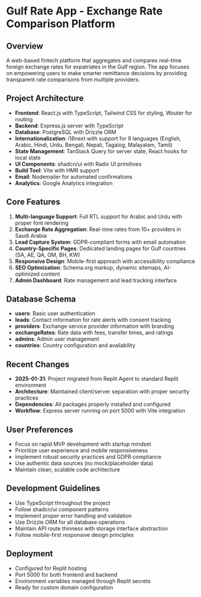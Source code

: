 # Gulf Rate App - Exchange Rate Comparison Platform

## Overview
A web-based fintech platform that aggregates and compares real-time foreign exchange rates for expatriates in the Gulf region. The app focuses on empowering users to make smarter remittance decisions by providing transparent rate comparisons from multiple providers.

## Project Architecture
- **Frontend**: React.js with TypeScript, Tailwind CSS for styling, Wouter for routing
- **Backend**: Express.js server with TypeScript
- **Database**: PostgreSQL with Drizzle ORM
- **Internationalization**: i18next with support for 9 languages (English, Arabic, Hindi, Urdu, Bengali, Nepali, Tagalog, Malayalam, Tamil)
- **State Management**: TanStack Query for server state, React hooks for local state
- **UI Components**: shadcn/ui with Radix UI primitives
- **Build Tool**: Vite with HMR support
- **Email**: Nodemailer for automated confirmations
- **Analytics**: Google Analytics integration

## Core Features
1. **Multi-language Support**: Full RTL support for Arabic and Urdu with proper font rendering
2. **Exchange Rate Aggregation**: Real-time rates from 10+ providers in Saudi Arabia
3. **Lead Capture System**: GDPR-compliant forms with email automation
4. **Country-Specific Pages**: Dedicated landing pages for Gulf countries (SA, AE, QA, OM, BH, KW)
5. **Responsive Design**: Mobile-first approach with accessibility compliance
6. **SEO Optimization**: Schema.org markup, dynamic sitemaps, AI-optimized content
7. **Admin Dashboard**: Rate management and lead tracking interface

## Database Schema
- **users**: Basic user authentication
- **leads**: Contact information for rate alerts with consent tracking
- **providers**: Exchange service provider information with branding
- **exchangeRates**: Rate data with fees, transfer times, and ratings
- **admins**: Admin user management
- **countries**: Country configuration and availability

## Recent Changes
- **2025-01-31**: Project migrated from Replit Agent to standard Replit environment
- **Architecture**: Maintained client/server separation with proper security practices
- **Dependencies**: All packages properly installed and configured
- **Workflow**: Express server running on port 5000 with Vite integration

## User Preferences
- Focus on rapid MVP development with startup mindset
- Prioritize user experience and mobile responsiveness
- Implement robust security practices and GDPR compliance
- Use authentic data sources (no mock/placeholder data)
- Maintain clean, scalable code architecture

## Development Guidelines
- Use TypeScript throughout the project
- Follow shadcn/ui component patterns
- Implement proper error handling and validation
- Use Drizzle ORM for all database operations
- Maintain API route thinness with storage interface abstraction
- Follow mobile-first responsive design principles

## Deployment
- Configured for Replit hosting
- Port 5000 for both frontend and backend
- Environment variables managed through Replit secrets
- Ready for custom domain configuration